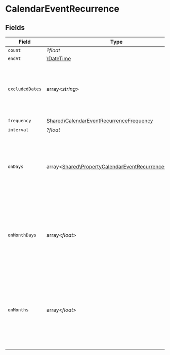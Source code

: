 # CalendarEventRecurrence


## Fields

| Field                                                                                                                | Type                                                                                                                 | Required                                                                                                             | Description                                                                                                          |
| -------------------------------------------------------------------------------------------------------------------- | -------------------------------------------------------------------------------------------------------------------- | -------------------------------------------------------------------------------------------------------------------- | -------------------------------------------------------------------------------------------------------------------- |
| `count`                                                                                                              | *?float*                                                                                                             | :heavy_minus_sign:                                                                                                   | N/A                                                                                                                  |
| `endAt`                                                                                                              | [\DateTime](https://www.php.net/manual/en/class.datetime.php)                                                        | :heavy_minus_sign:                                                                                                   | N/A                                                                                                                  |
| `excludedDates`                                                                                                      | array<*string*>                                                                                                      | :heavy_minus_sign:                                                                                                   | dates to exclude from the recurrence, defaults to undefined (no exclusions)                                          |
| `frequency`                                                                                                          | [Shared\CalendarEventRecurrenceFrequency](../../Models/Shared/CalendarEventRecurrenceFrequency.md)                   | :heavy_check_mark:                                                                                                   | N/A                                                                                                                  |
| `interval`                                                                                                           | *?float*                                                                                                             | :heavy_minus_sign:                                                                                                   | N/A                                                                                                                  |
| `onDays`                                                                                                             | array<[Shared\PropertyCalendarEventRecurrenceOnDays](../../Models/Shared/PropertyCalendarEventRecurrenceOnDays.md)>  | :heavy_minus_sign:                                                                                                   | days of the week to repeat on, defaults to undefined (every day), only used if frequency is WEEKLY                   |
| `onMonthDays`                                                                                                        | array<*float*>                                                                                                       | :heavy_minus_sign:                                                                                                   | days of the month to repeat on, defaults to undefined (every day), only used if frequency is MONTHLY                 |
| `onMonths`                                                                                                           | array<*float*>                                                                                                       | :heavy_minus_sign:                                                                                                   | months of the year to repeat on, defaults to undefined (every month), only used if frequency is YEARLY, January is 1 |